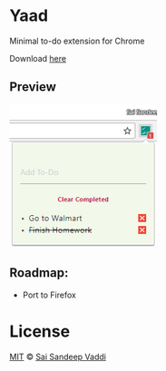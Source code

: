# Yaad

Minimal to-do extension for Chrome

Download [here](https://chrome.google.com/webstore/detail/yaad/nnonbibffdmfiielkpljpedlengcegoj)

## Preview

<img src="/demos/github_demo.PNG" alt="demo.png" />

## Roadmap:
 - Port to Firefox
 
 
# License


[MIT](/LICENSE) &copy; [Sai Sandeep Vaddi](https://github.com/saisandeepvaddi)
